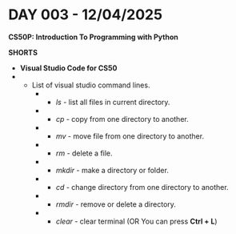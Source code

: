 # **DAY 003 - 12/04/2025**

**CS50P: Introduction To Programming with Python**

**SHORTS**
- **Visual Studio Code for CS50**
- * List of visual studio command lines.
    - * *ls* - list all files in current directory.
    - * *cp* - copy from one directory to another.
    - * *mv* - move file from one directory to another.
    - * *rm* - delete a file.
    - * *mkdir* - make a directory or folder.
    - * *cd* - change directory from one directory to another.
    - * *rmdir* - remove or delete a directory.
    - * *clear* - clear terminal (OR You can press **Ctrl + L**)


